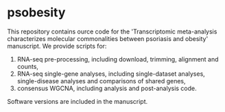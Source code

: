 # psobesity
This repository contains ource code for the 'Transcriptomic meta-analysis characterizes molecular commonalities between psoriasis and obesity' manuscript.
We provide scripts for:
1) RNA-seq pre-processing, including download, trimming, alignment and counts,
2) RNA-seq single-gene analyses, including single-dataset analyses, single-disease analyses and comparisons of shared genes,
3) consensus WGCNA, including analysis and post-analysis code.

Software versions are included in the manuscript.
